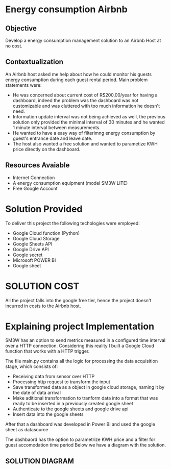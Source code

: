 # Energy consumption Airbnb

## Objective
Develop a energy consumption management solution to an Airbnb Host at no cost.

## Contextualization
 An Airbnb host asked me help about how he could monitor his guests energy consumption during each guest rental period.
 Main problem statements were:
 -  He was concerned about current cost of R$200,00/year for having a dashboard, indeed the problem was the dashboard was not customizable and was cluttered with too much information he doesn't need.
 - Information update interval was not being achieved as well, the previous solution only provided the minimal interval of 30 minutes and he wanted 1 minute interval between measurements.
 - He wanted to have a easy way of filterimng energy consumption by guest's entrance date and leave date.
 - The host also wanted a free solution and wanted to parametize KWH price directly on the dashboard.
 
 ## Resources Avaiable
 
 - Internet Connection
 - A energy consumption equipment (model SM3W LITE)
 - Free Google Account
 
 # Solution Provided
 
 To deliver this project the following techologies were employed:
 
 - Google Cloud function (Python)
 - Google Cloud Storage
 - Google Sheets API
 - Google Drive API
 - Google secret
 - Microsoft POWER BI
 - Google sheet


# SOLUTION COST

All the project falls into the google free tier, hence the project doesn't incurred in costs to the Airbnb host.

# Explaining project Implementation

SM3W has an option to send metrics measured in a configured time interval over a HTTP connection.
Considering this reality I built a Google Cloud function that works with a HTTP trigger.

The file main.py contains all the logic for processing the data acquisition stage, which consists of:

- Receiving data from sensor over HTTP
- Processing http request to transform the input
- Save transformed data as a object in google cloud storage, naming it by the date of data arrival
- Make aditional transformation to tranform data into a format that was ready to be inserted in a previously created google sheet
- Authenticate to the google sheets and google drive api
- Insert data into the google sheets

After that a dashboard was developed in Power BI and used the google sheet as datasource

The dashbaord has the option to parametrize KWH price and a filter for guest accomodation time period
Below we have a diagram with the solution.

## SOLUTION DIAGRAM


 
 

 



